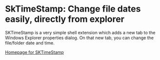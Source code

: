 # SkTimeStamp: Change file dates easily, directly from explorer
SKTimeStamp is a very simple shell extension which adds a new tab to the Windows Explorer properties dialog. On that new tab, you can change the file/folder date and time.

[Homepage for SKTimeStamp](https://tools.stefankueng.com/SKTimeStamp.html)
